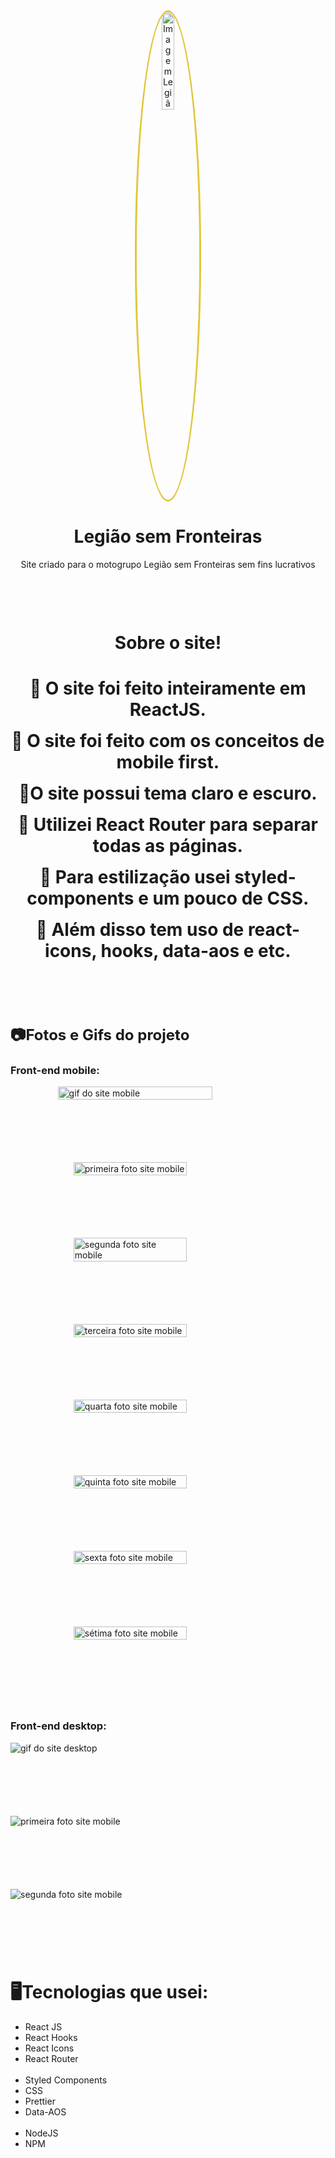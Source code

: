 <div align="center" style="margin-bottom: 100px">
    <img src=".\legiao-sem-fronteiras\src\components\HomeSection\Navbar\images\legiao.png" alt="Imagem Legião" width="20%" style="border: 3px solid #E3C63B; border-radius: 100%"></img>
    <h1>Legião sem Fronteiras</h1>
    <p>Site criado para o motogrupo Legião sem Fronteiras sem fins lucrativos</p>
</div>

<div style="margin-bottom: 100px" align="center">
    <h1>Sobre o site!<h1>
    <ul style="display: flex; flex-direction: column; gap: 1rem; list-style: none; margin-left: -3rem;">
        <li>🍃 O site foi feito inteiramente em ReactJS.</li>
        <li>🍃 O site foi feito com os conceitos de mobile first.</li>
        <li>🍃O site possui tema claro e escuro.</li>
        <li>🍃 Utilizei React Router para separar todas as páginas.</li>
        <li>🍃 Para estilização usei styled-components e um pouco de CSS.</li>
        <li>🍃 Além disso tem uso de react-icons, hooks, data-aos e etc.</li>
    </ul>
</div>

<div style="margin-bottom: 100px">
    <h1 style="font-size: 1.5rem">📷Fotos e Gifs do projeto</h1>
    <h3>Front-end mobile:</h3>
    <div style="display: flex; flex-direction: column; align-itens: center; justify-content: center; gap: 100px; margin-bottom: 8rem;">
        <img src="./readme-images/readme-gif2.gif" alt="gif do site mobile" style="width: 70%; align-self: center"></img>
        <img src="./readme-images/legiao-readme1.png" alt="primeira foto site mobile" style="width: 60%; align-self: center"></img>
        <img src="./readme-images/legiao-readme2.png" alt="segunda foto site mobile" style="width: 60%; align-self: center"></img>
        <img src="./readme-images/legiao-readme3.png" alt="terceira foto site mobile" style="width: 60%; align-self: center"></img>
        <img src="./readme-images/legiao-readme4.png" alt="quarta foto site mobile" style="width: 60%; align-self: center"></img>
        <img src="./readme-images/legiao-readme5.png" alt="quinta foto site mobile" style="width: 60%; align-self: center"></img>
        <img src="./readme-images/legiao-readme6.png" alt="sexta foto site mobile" style="width: 60%; align-self: center"></img>
        <img src="./readme-images/legiao-readme7.png" alt="sétima foto site mobile" style="width: 60%; align-self: center"></img>
    </div>
    <h3>Front-end desktop:</h3>
    <div style="display: grid; grid-template-columns: 1fr; grid-template-rows: 1fr; gap: 100px; margin-bottom: 8rem;">
        <img src="./readme-images/readme-gif1.gif" alt="gif do site desktop"></img>
        <img src="./readme-images/legiao-readme8.png" alt="primeira foto site mobile"></img>
        <img src="./readme-images/legiao-readme9.png" alt="segunda foto site mobile"></img>
    </div>
</div>

<div>
    <h1>🖥️Tecnologias que usei:</h1>
    <ul>
        <li>React JS</li>
        <li>React Hooks</li>
        <li>React Icons</li>
        <li>React Router</li>
        <br>
        <li>Styled Components</li>
        <li>CSS</li>
        <li>Prettier</li>
        <li>Data-AOS</li>
        <br>
        <li>NodeJS</li>
        <li>NPM</li>
    </ul>
</div>
